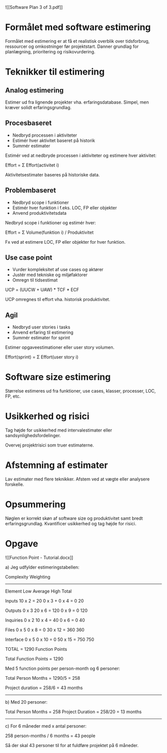 ![[Software Plan 3 of 3.pdf]]
# Formålet med software estimering

Formålet med estimering er at få et realistisk overblik over tidsforbrug, ressourcer og omkostninger før projektstart. Danner grundlag for planlægning, prioritering og risikovurdering.

# Teknikker til estimering

## Analog estimering

Estimer ud fra lignende projekter vha. erfaringsdatabase. Simpel, men kræver solidt erfaringsgrundlag.

## Procesbaseret
- Nedbryd processen i aktiviteter
- Estimér hver aktivitet baseret på historik
- Summér estimater

Estimér ved at nedbryde processen i aktiviteter og estimere hver aktivitet:

Effort = Σ Effort(activitet i)

Aktivitetsestimater baseres på historiske data.

## Problembaseret
- Nedbryd scope i funktioner
- Estimér hver funktion i f.eks. LOC, FP eller objekter
- Anvend produktivitetsdata

Nedbryd scope i funktioner og estimér hver:

Effort = Σ Volume(funktion i) / Produktivitet

Fx ved at estimere LOC, FP eller objekter for hver funktion.

## Use case point
- Vurder kompleksitet af use cases og aktører
- Justér med tekniske og miljøfaktorer
- Omregn til tidsestimat

UCP = (UUCW + UAW) * TCF * ECF

UCP omregnes til effort vha. historisk produktivitet.

## Agil
- Nedbryd user stories i tasks
- Anvend erfaring til estimering
- Summér estimater for sprint

Estimer opgaveestimationer eller user story volumen.

Effort(sprint) = Σ Effort(user story i)

# Software size estimering

Størrelse estimeres ud fra funktioner, use cases, klasser, processer, LOC, FP, etc.

# Usikkerhed og risici

Tag højde for usikkerhed med intervalestimater eller sandsynlighedsfordelinger.

Overvej projektrisici som truer estimaterne.

# Afstemning af estimater

Lav estimater med flere teknikker. Afstem ved at vægte eller analysere forskelle.

# Opsummering

Nøglen er korrekt skøn af software size og produktivitet samt bredt erfaringsgrundlag. Kvantificer usikkerhed og tag højde for risici.


# Opgave
![[Function Point - Tutorial.docx]]

a) Jeg udfylder estimeringstabellen:

Complexity Weighting

---

Element Low Average High Total

Inputs 10 x 2 = 20 0 x 3 + 0 x 4 = 0 20

Outputs 0 x 3 20 x 6 = 120 0 x 9 = 0 120

Inquiries 0 x 2 10 x 4 = 40 0 x 6 = 0 40

Files 0 x 5 0 x 8 = 0 30 x 12 = 360 360

Interface 0 x 5 0 x 10 = 0 50 x 15 = 750 750

TOTAL = 1290 Function Points

Total Function Points = 1290

Med 5 function points per person-month og 6 personer:

Total Person Months = 1290/5 = 258

Project duration = 258/6 = 43 months

---

b) Med 20 personer:

Total Person Months = 258 Project Duration = 258/20 = 13 months

---

c) For 6 måneder med x antal personer:

258 person-months / 6 months = 43 people

Så der skal 43 personer til for at fuldføre projektet på 6 måneder.